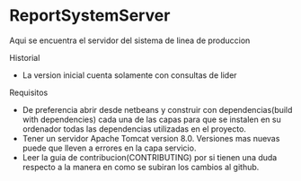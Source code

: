# ReportSystemServer
Aqui se encuentra el servidor del sistema de linea de produccion

Historial
- La version inicial cuenta solamente con consultas de lider

Requisitos
- De preferencia abrir desde netbeans y construir con dependencias(build with dependencies) cada una de las capas para que se instalen 
en su ordenador todas las dependencias utilizadas en el proyecto. 
- Tener un servidor Apache Tomcat version 8.0. Versiones mas nuevas puede que lleven a errores en la capa servicio.
- Leer la guia de contribucion(CONTRIBUTING) por si tienen una duda respecto a la manera en como se subiran los cambios al github.
